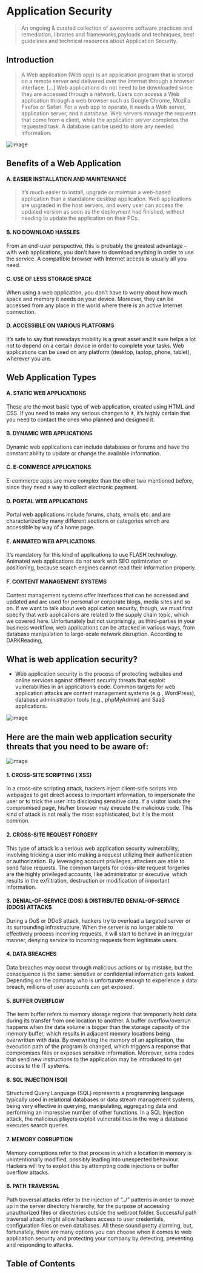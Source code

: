 # Application Security
> An ongoing & curated collection of awesome  software practices and remediation, libraries and frameworks,payloads and techniques, best guidelines and technical resources about Application Security.


## Introduction

> A Web application (Web app) is an application program that is stored on a remote server and delivered over the Internet through a browser interface. […] Web applications do not need to be downloaded since they are accessed through a network. Users can access a Web application through a web browser such as Google Chrome, Mozilla Firefox or Safari. For a web app to operate, it needs a Web server, application server, and a database. Web servers manage the requests that come from a client, while the application server completes the requested task. A database can be used to store any needed information.

![image](https://github.com/paulveillard/cybersecurity-application-security/blob/main/img/Anatomy_WEB_APPLICATION.png)


## Benefits of a Web Application
#### A. EASIER INSTALLATION AND MAINTENANCE 
> It’s much easier to install, upgrade or maintain a web-based application than a standalone desktop application. Web applications are upgraded in the host servers, and every user can access the updated version as soon as the deployment had finished, without needing to update the application on their PCs. 

#### B. NO DOWNLOAD HASSLES
From an end-user perspective, this is probably the greatest advantage – with web applications, you don’t have to download anything in order to use the service. A compatible browser with Internet access is usually all you need. 

#### C. USE OF LESS STORAGE SPACE 
When using a web application, you don’t have to worry about how much space and memory it needs on your device. Moreover, they can be accessed from any place in the world where there is an active Internet connection. 

#### D. ACCESSIBLE ON VARIOUS PLATFORMS  
It’s safe to say that nowadays mobility is a great asset and it sure helps a lot not to depend on a certain device in order to complete your tasks. Web applications can be used on any platform (desktop, laptop, phone, tablet), wherever you are. 


## Web Application Types
#### A. STATIC WEB APPLICATIONS 
These are the most basic type of web application, created using HTML and CSS. If you need to make any serious changes to it, it’s highly certain that you need to contact the ones who planned and designed it. 

#### B. DYNAMIC WEB APPLICATIONS 
Dynamic web applications can include databases or forums and have the constant ability to update or change the available information. 

#### C. E-COMMERCE APPLICATIONS
E-commerce apps are more complex than the other two mentioned before, since they need a way to collect electronic payment. 

#### D. PORTAL WEB APPLICATIONS 
Portal web applications include forums, chats, emails etc. and are characterized by many different sections or categories which are accessible by way of a home page. 

#### E. ANIMATED WEB APPLICATIONS 
It’s mandatory for this kind of applications to use FLASH technology. Animated web applications do not work with SEO optimization or positioning, because search engines cannot read their information properly. 

#### F. CONTENT MANAGEMENT SYSTEMS 
Content management systems offer interfaces that can be accessed and updated and are used for personal or corporate blogs, media sites and so on.  If we want to talk about web application security, though, we must first specify that web applications are related to the supply chain topic, which we covered here. Unfortunately but not surprisingly, as third-parties in your business workflow, web applications can be attacked in various ways, from database manipulation to large-scale network disruption.  According to DARKReading, 


## What is web application security?
- Web application security is the process of protecting websites and online services against different security threats that exploit vulnerabilities in an application’s code. Common targets for web application attacks are content management systems (e.g., WordPress), database administration tools (e.g., phpMyAdmin) and SaaS applications.

![image](https://github.com/paulveillard/cybersecurity-application-security/blob/main/img/web-application-firewall.png)


## Here are the main web application security threats that you need to be aware of: 


![image](https://github.com/paulveillard/cybersecurity-application-security/blob/main/img/threats.png)

#### 1. CROSS-SITE SCRIPTING ( XSS)
In a cross-site scripting attack, hackers inject client-side scripts into webpages to get direct access to important information, to impersonate the user or to trick the user into disclosing sensitive data. If a visitor loads the compromised page, his/her browser may execute the malicious code. This kind of attack is not really the most sophisticated, but it is the most common. 

#### 2. CROSS-SITE REQUEST FORGERY 
This type of attack is a serious web application security vulnerability, involving tricking a user into making a request utilizing their authentication or authorization. By leveraging account privileges, attackers are able to send false requests. The common targets for cross-site request forgeries are the highly privileged accounts, like administrator or executive, which results in the exfiltration, destruction or modification of important information. 

#### 3. DENIAL-OF-SERVICE (DOS) & DISTRIBUTED DENIAL-OF-SERVICE (DDOS) ATTACKS 
During a DoS or DDoS attack, hackers try to overload a targeted server or its surrounding infrastructure. When the server is no longer able to effectively process incoming requests, it will start to behave in an irregular manner, denying service to incoming requests from legitimate users. 

#### 4. DATA BREACHES 
Data breaches may occur through malicious actions or by mistake, but the consequence is the same: sensitive or confidential information gets leaked. Depending on the company who is unfortunate enough to experience a data breach, millions of user accounts can get exposed. 

#### 5. BUFFER OVERFLOW
The term buffer refers to memory storage regions that temporarily hold data during its transfer from one location to another. A buffer overflow/overrun happens when the data volume is bigger than the storage capacity of the memory buffer, which results in adjacent memory locations being overwritten with data. By overwriting the memory of an application, the execution path of the program is changed, which triggers a response that compromises files or exposes sensitive information. Moreover, extra codes that send new instructions to the application may be introduced to get access to the IT systems. 

#### 6. SQL INJECTION (SQI) 
Structured Query Language (SQL) represents a programming language typically used in relational databases or data stream management systems, being very effective in querying, manipulating, aggregating data and performing an impressive number of other functions. In a SQL Injection attack,  the malicious players exploit vulnerabilities in the way a database executes search queries. 

#### 7. MEMORY CORRUPTION 
Memory corruptions refer to that process in which a location in memory is unintentionally modified, possibly leading into unexpected behaviour. Hackers will try to exploit this by attempting code injections or buffer overflow attacks. 

#### 8. PATH TRAVERSAL
Path traversal attacks refer to the injection of “../” patterns in order to move up in the server directory hierarchy, for the purpose of accessing unauthorized files or directories outside the webroot folder. Successful path traversal attack might allow hackers access to user credentials, configuration files or even databases.  All these sound pretty alarming, but, fortunately, there are many options you can choose when it comes to web application security and protecting your company by detecting, preventing and responding to attacks. 




## Table of Contents
